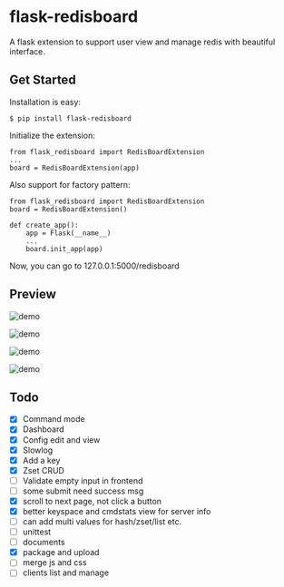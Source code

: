 # flask-redisboard

A flask extension to support user view and manage redis with beautiful interface.


## Get Started

Installation is easy:
```
$ pip install flask-redisboard
```

Initialize the extension:
```
from flask_redisboard import RedisBoardExtension
...
board = RedisBoardExtension(app)
```

Also support for factory pattern:
```
from flask_redisboard import RedisBoardExtension
board = RedisBoardExtension()

def create_app():
    app = Flask(__name__)
    ...
    board.init_app(app)
```

Now, you can go to 127.0.0.1:5000/redisboard 


## Preview
![demo](screenshot/demo1.png)

![demo](screenshot/demo2.png)

![demo](screenshot/demo3.png)

![demo](screenshot/demo4.png)


## Todo
- [x] Command mode
- [x] Dashboard
- [x] Config edit and view
- [x] Slowlog
- [x] Add a key
- [x] Zset CRUD
- [ ] Validate empty input in frontend
- [ ] some submit need success msg
- [x] scroll to next page, not click a button
- [x] better keyspace and cmdstats view for server info 
- [ ] can add multi values for hash/zset/list etc.
- [ ] unittest
- [ ] documents
- [x] package and upload
- [ ] merge js and css
- [ ] clients list and manage